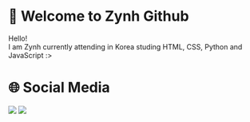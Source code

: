 # 🐬 Welcome to Zynh Github
Hello!</br>I am Zynh currently attending in Korea studing HTML, CSS, Python and JavaScript :>

# 🌐 Social Media
<a href=""><img src="https://img.shields.io/badge/-Zynh%230571-202225?style=flat&logo=discord"/></a>
<a href="https://open.spotify.com/user/k4a1znmu23jsp98wb4kk58fz7?si=10640cd80cec4266"><img src="https://img.shields.io/badge/-Zynh-202225?style=flat&logo=spotify"/></a>

